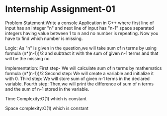 # Internship Assignment-01

Problem Statement:Write a console Application in C++ where first line of input has an integer "n" and next line of input has "n-1" space separated integers having value between 1 to n and no number is repeating. Now you have to find which number is missing.

Logic: As "n" is given in the question,we will take sum of n terms by using formula (n*(n-1))/2 and subtract it with the sum of given n-1 terms and that will be the missing no

Implementation: First step- We will calculate sum of n terms by mathematics formula (n*(n-1))/2 
                Second step: We will create a variable and initialize it with 0.
                Third step: We will store sum of given n-1 terms in the declared variable.
                Fourth step: Then,we will print the difference of sum of n terms and the sum of n-1 stored in the variable.

Time Complexity:O(1) which is constant

Space complexity:O(1) which is constant
                          
                
